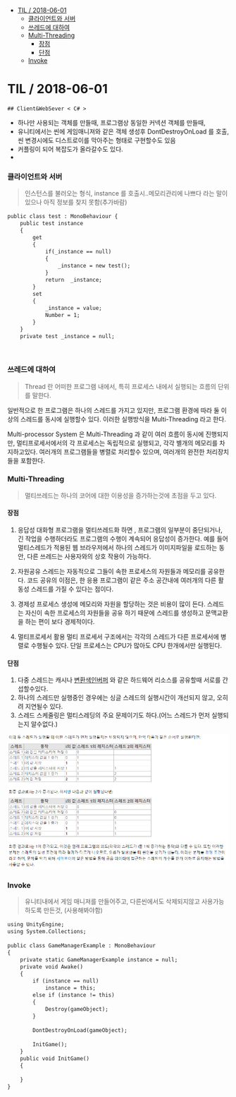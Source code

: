 <!-- START doctoc generated TOC please keep comment here to allow auto update -->
<!-- DON'T EDIT THIS SECTION, INSTEAD RE-RUN doctoc TO UPDATE -->


- [TIL   / 2018-06-01](#til----2018-06-01)
    - [클라이언트와 서버](#%ED%81%B4%EB%9D%BC%EC%9D%B4%EC%96%B8%ED%8A%B8%EC%99%80-%EC%84%9C%EB%B2%84)
    - [쓰레드에 대하여](#%EC%93%B0%EB%A0%88%EB%93%9C%EC%97%90-%EB%8C%80%ED%95%98%EC%97%AC)
    - [Multi-Threading](#multi-threading)
      - [장점](#%EC%9E%A5%EC%A0%90)
      - [단점](#%EB%8B%A8%EC%A0%90)
    - [Invoke](#invoke)

<!-- END doctoc generated TOC please keep comment here to allow auto update -->

# TIL   / 2018-06-01
    ## Client&WebSever < C# >


>  

- 하나만 사용되는 객체를 만들때, 프로그램상 동일한 커넥션 객체를 만들때,
- 유니티에서는 씬에 게임매니져와 같은 객체 생성후 DontDestroyOnLoad 를 호출, 씬 변경시에도 디스트로이를 막아주는 형태로 구현할수도 있음
- 커플링이 되어 복잡도가 올라갈수도 있다.
-  

### 클라이언트와 서버
> 인스턴스를 불러오는 형식, instance 를 호출시..메모리관리에 나쁘다 라는 말이 있으나 아직 정보를 찾지 못함(추가바람)

```
public class test : MonoBehaviour {
    public test instance
    {
        get
        {
            if(_instance == null)
            {
                _instance = new test();
            }
            return  _instance;
        }
        set
        {
            _instance = value;
            Number = 1;
        }
    }
    private test _instance = null;



```

### 쓰레드에 대하여
 >Thread 란 어떠한 프로그램 내에서, 특히 프로세스 내에서 실행되는 흐름의 단위를 말한다.

  일반적으로 한 프로그램은 하나의 스레드를 가지고 있지만, 프로그램 환경에 따라 둘 이상의 스레드를 동시에 실행할수 있다. 이러한 실행방식을 Multi-Threading 라고 한다.

 Multi-processor System 은 Multi-Threading 과 같이 여러 흐름이 동시에 진행되지만, 멀티프로세서에서의 각 프로세스는 독립적으로 실행되고, 각각 별개의 메모리를 차지하고있다. 여러개의 프로그램들을 병렬로 처리할수 있으며, 여러개의 완전한 처리장치들을 포함한다.

### Multi-Threading
>멀티쓰레드는 하나의 코어에 대한 이용성을 증가하는것에 초점을 두고 있다.

#### 장점

1. 응답성
대화형 프로그램을 멀티쓰레드화 하면 , 프로그램의 일부분이 중단되거나, 긴 작업을 수행하더라도 프로그램의 수행이 계속되어 응답성이 증가한다.
예를 들어 멀티스레드가 적용된 웹 브라우저에서 하나의 스레드가 이미지파일을 로드하는 동안, 다른 쓰레드는 사용자와의 상호 작용이 가능하다.

2. 자원공유
스레드는 자동적으로 그들이 속한 프로세스의 자원들과 메모리를 공유한다. 코드 공유의 이점은, 한 응용 프로그램이 같은 주소 공간내에 여러개의 다른 활동성 스레드를 가질 수 있다는 점이다.

3. 경제성
프로세스 생성에 메모리와 자원을 할당하는 것은 비용이 많이 든다. 스레드는 자신이 속한 프로세스의 자원들을 공유 하기 때문에 스레드를 생성하고 문맥교환을 하는 편이 보다 경제적이다.

4. 멀티프로세서 활용
멀티 프로세서 구조에서는 각각의 스레드가 다른 프로세서에 병렬로 수행될수 있다. 단일 프로세스는 CPU가 많아도 CPU 한개에서만 실행된다.

#### 단점

1. 다중 스레드는 캐시나 [변환색인버퍼](https://www.wikiwand.com/ko/%EB%B3%80%ED%99%98_%EC%83%89%EC%9D%B8_%EB%B2%84%ED%8D%BC) 와 같은 하드웨어 리소스를 공유할때 서로를 간섭할수있다.
2. 하나의 스레드만 실행중인 경우에는 싱글 스레드의 실행시간이 개선되지 않고, 오히려 지연될수 있다.
3. 스레드 스케줄링은 멀티스레딩의 주요 문제이기도 하다.(어느 스레드가 먼저 실행되는지 알수없다.)

![예제(위키/스레드(컴퓨팅))](./THREAD.png)






### Invoke

> 유니티내에서 게임 매니져를 만들어주고,  다른씬에서도 삭제되지않고 사용가능하도록 만든것, (사용해봐야함)

```
using UnityEngine;
using System.Collections;

public class GameManagerExample : MonoBehaviour
{
    private static GameManagerExample instance = null;
    private void Awake()
    {
        if (instance == null)
            instance = this;
        else if (instance != this)
        {
            Destroy(gameObject);
        }

        DontDestroyOnLoad(gameObject);

        InitGame();
    }
    public void InitGame()
    {

    }
}
```
